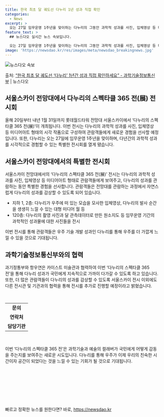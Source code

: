 ```yaml
---
title: 한국 최초 달 궤도선 다누리 1년 성과 직접 확인
categories:
  - News
excerpt: >
  오는 27일 임무운영 1주년을 맞이하는 다누리의 그동안 과학적 성과를 사진, 입체영상 등 미디어아트 형태의 …
feature_text: >
  ## 뉴스다오 실시간 뉴스 속보입니다.

  오는 27일 임무운영 1주년을 맞이하는 다누리의 그동안 과학적 성과를 사진, 입체영상 등 미디어아트 형태의 …
image: 'https://newsdao.kr/res/images/meta/newsdao_breakingnews.jpg'
---
```


![뉴스다오 속보](https://newsdao.kr/res/images/meta/newsdao_breakingnews.jpg)

<p>출처: <a href="https://newsdao.kr/2804" rel="dofollow">“한국 최초 달 궤도선 ‘다누리’ 1년간 성과 직접 확인하세요” - 과학기술정보통신부</a> | 뉴스다오</p>

<h2 data-ke-size="size26">서울스카이 전망대에서 다누리의 스펙타클 365 전(展) 전시회</h2>
<p data-ke-size="size16">올해 20일부터 내년 1월 31일까지 롯데월드타워 전망대 서울스카이에서 ‘다누리의 스펙타클 365 전(展)’이 개최됩니다. 이번 전시는 다누리의 과학적 성과를 사진, 입체영상 등 미디어아트 형태의 시각 작품으로 구성하여 관람객들에게 새로운 경험을 선사할 예정입니다. 또한, 다누리는 오는 27일에 임무운영 1주년을 맞이하며, 다년간의 과학적 성과를 시각적으로 경험할 수 있는 특별한 전시회를 열게 됐습니다.</p>

<h2 data-ke-size="size24">서울스카이 전망대에서의 특별한 전시회</h2>
<p data-ke-size="size16">서울스카이 전망대에서의 ‘다누리의 스펙타클 365 전(展)’ 전시는 다누리의 과학적 성과를 사진, 입체영상 등 미디어아트 형태로 관람객들에게 보여주고, 다누리의 성과를 관람하는 동안 특별한 경험을 선사합니다. 관람객들은 전망대를 관람하는 과정에서 자연스럽게 다누리의 성과를 감상할 수 있도록 되어 있습니다.</p>
<ul>
  <li>지하 1, 2층: 다누리가 우주에 떠 있는 모습을 모사한 입체영상, 다누리의 발사 순간을 생생히 느낄 수 있는 대형 미디어 월 등</li>
  <li>120층: 다누리의 촬영 사진과 달 관측데이터로 만든 원소지도 등 임무운영 기간의 과학적인 성과물에 대한 사진들을 전시</li>
</ul>
<p data-ke-size="size16">이번 전시를 통해 관람객들은 우주 기술 개발 성과인 다누리를 통해 우주를 더 가깝게 느낄 수 있을 것으로 기대됩니다.</p>

<h2 data-ke-size="size24">과학기술정보통신부와의 협력</h2>
<p data-ke-size="size16">과기정통부와 항우연은 카이스트 미술관과 협력하여 이번 ‘다누리의 스펙타클 365 전’을 통해 다누리 성과가 국민에게 지속적으로 가까이 다가갈 수 있도록 하고 있습니다. 또한, 더 많은 관람객들이 다누리의 성과를 감상할 수 있도록 서울스카이 전시 이외에도 다른 전시관 및 기관과의 협력을 통해 전시를 추가로 진행할 예정이라고 밝혔습니다.</p>
<p data-ke-size="size16">&nbsp;</p>

<table>
  <tbody>
    <tr>
      <td style="text-align: center; height: 17px;"><b>문의</b></td>
    </tr>
    <tr>
      <td style="text-align: center; height: 17px;"><b>연락처</b></td>
    </tr>
    <tr>
      <td style="text-align: center; height: 17px;"><b>담당기관</b></td>
    </tr>
  </tbody>
</table>
<p data-ke-size="size16">&nbsp;</p>
<p data-ke-size="size16">이번 ‘다누리의 스펙타클 365 전’은 과학기술과 예술의 컬래버가 국민에게 어떻게 감동을 주는지를 보여주는 새로운 시도입니다. 다누리를 통해 우주가 이제 우리의 친숙한 시간이자 공간이 되었다는 것을 느낄 수 있는 기회가 될 것으로 기대됩니다.</p>
<p data-ke-size="size16">&nbsp;</p>
<p data-ke-size="size16">&nbsp;</p>
<p data-ke-size="size16">&nbsp;</p>
<p data-ke-size="size16">&nbsp;</p> 

빠르고 정확한 뉴스를 원한다면? 바로, <a href="https://newsdao.kr" rel="dofollow">https://newsdao.kr</a>


    
